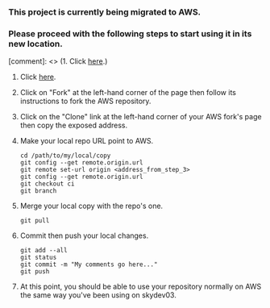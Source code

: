 ### This project is currently being migrated to AWS.

### Please proceed with the following steps to start using it in its new location.
[comment]: <> (1. Click [here](http://10.61.0.24/bitbucket/projects/HEL/repos/hello/browse "New AWS URL").)
1. Click <a href=http://10.61.0.24/bitbucket/projects/HEL/repos/hello/browse rel="tooltip" title="New AWS URL" target="_blank">here</a>.
2. Click on "Fork" at the left-hand corner of the page then follow its instructions to fork the AWS repository.
3. Click on the "Clone" link at the left-hand corner of your AWS fork's page then copy the exposed address.
4. Make your local repo URL point to AWS.

	```
	cd /path/to/my/local/copy
	git config --get remote.origin.url
	git remote set-url origin <address_from_step_3>
	git config --get remote.origin.url
	git checkout ci
	git branch
	```

5. Merge your local copy with the repo's one.

	```
	git pull
	```

6. Commit then push your local changes.

	```
	git add --all
	git status
	git commit -m "My comments go here..."
	git push
	```

7. At this point, you should be able to use your repository normally on AWS the same way you've been using on skydev03.
